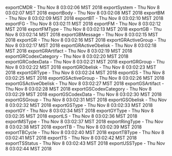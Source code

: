 
exportCMDR - Thu Nov  8 03:02:06 MST 2018
exportSystem - Thu Nov  8 03:02:07 MST 2018
exportBody - Thu Nov  8 03:02:08 MST 2018
exportBM - Thu Nov  8 03:02:09 MST 2018
exportBT - Thu Nov  8 03:02:10 MST 2018
exportFG - Thu Nov  8 03:02:11 MST 2018
exportFM - Thu Nov  8 03:02:12 MST 2018
exportFMType - Thu Nov  8 03:02:13 MST 2018
exportGB - Thu Nov  8 03:02:14 MST 2018
exportGBMessage - Thu Nov  8 03:02:15 MST 2018
exportGR - Thu Nov  8 03:02:16 MST 2018
exportGRActiveGroup - Thu Nov  8 03:02:17 MST 2018
exportGRActiveObelisk - Thu Nov  8 03:02:18 MST 2018
exportGRArtifact - Thu Nov  8 03:02:19 MST 2018
exportGRCodexCategory - Thu Nov  8 03:02:20 MST 2018
exportGRCodexData - Thu Nov  8 03:02:21 MST 2018
exportGRGroup - Thu Nov  8 03:02:22 MST 2018
exportGRObelisk - Thu Nov  8 03:02:23 MST 2018
exportGRType - Thu Nov  8 03:02:24 MST 2018
exportGS - Thu Nov  8 03:02:25 MST 2018
exportGSActiveGroup - Thu Nov  8 03:02:26 MST 2018
exportGSActiveObelisk - Thu Nov  8 03:02:27 MST 2018
exportGSArtifact - Thu Nov  8 03:02:28 MST 2018
exportGSCodexCategory - Thu Nov  8 03:02:29 MST 2018
exportGSCodexData - Thu Nov  8 03:02:30 MST 2018
exportGSGroup - Thu Nov  8 03:02:31 MST 2018
exportGSObelisk - Thu Nov  8 03:02:32 MST 2018
exportGSType - Thu Nov  8 03:02:33 MST 2018
exportGY - Thu Nov  8 03:02:34 MST 2018
exportGYType - Thu Nov  8 03:02:35 MST 2018
exportLS - Thu Nov  8 03:02:36 MST 2018
exportMSType - Thu Nov  8 03:02:37 MST 2018
exportRingType - Thu Nov  8 03:02:38 MST 2018
exportTB - Thu Nov  8 03:02:39 MST 2018
exportTBCycle - Thu Nov  8 03:02:40 MST 2018
exportTBType - Thu Nov  8 03:02:41 MST 2018
exportTS - Thu Nov  8 03:02:42 MST 2018
exportTSStatus - Thu Nov  8 03:02:43 MST 2018
exportUSSType - Thu Nov  8 03:02:44 MST 2018
